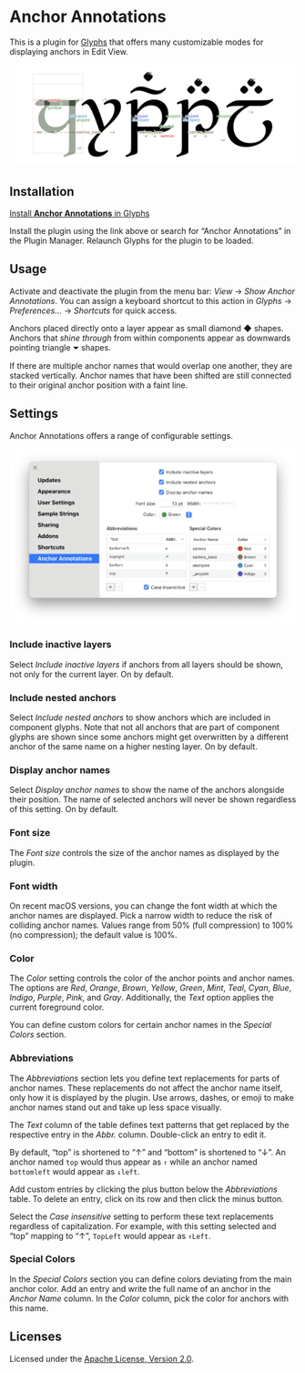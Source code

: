 # Anchor Annotations

This is a plugin for [Glyphs](https://glyphsapp.com) that offers many customizable modes for displaying anchors in Edit View.

![](Assets/Screenshot.png)

## Installation

[Install **Anchor Annotations** in Glyphs](https://florianpircher.com/glyphs/plugins/anchor-annotations/install)

Install the plugin using the link above or search for “Anchor Annotations” in the Plugin Manager.
Relaunch Glyphs for the plugin to be loaded.

## Usage

Activate and deactivate the plugin from the menu bar: *View* → *Show Anchor Annotations*.
You can assign a keyboard shortcut to this action in *Glyphs* → *Preferences…* → *Shortcuts* for quick access.

Anchors placed directly onto a layer appear as small diamond ◆ shapes.
Anchors that *shine through* from within components appear as downwards pointing triangle ⏷ shapes.

If there are multiple anchor names that would overlap one another, they are stacked vertically.
Anchor names that have been shifted are still connected to their original anchor position with a faint line.

## Settings

Anchor Annotations offers a range of configurable settings.

![](Assets/Settings.png)

### Include inactive layers

Select *Include inactive layers* if anchors from all layers should be shown, not only for the current layer.
On by default.

### Include nested anchors

Select *Include nested anchors* to show anchors which are included in component glyphs.
Note that not all anchors that are part of component glyphs are shown since some anchors might get overwritten by a different anchor of the same name on a higher nesting layer.
On by default.

### Display anchor names

Select *Display anchor names* to show the name of the anchors alongside their position.
The name of selected anchors will never be shown regardless of this setting.
On by default.

### Font size

The *Font size* controls the size of the anchor names as displayed by the plugin.

### Font width

On recent macOS versions, you can change the font width at which the anchor names are displayed.
Pick a narrow width to reduce the risk of colliding anchor names.
Values range from 50% (full compression) to 100% (no compression); the default value is 100%.

### Color

The *Color* setting controls the color of the anchor points and anchor names.
The options are *Red*, *Orange*, *Brown*, *Yellow*, *Green*, *Mint*, *Teal*, *Cyan*, *Blue*, *Indigo*, *Purple*, *Pink*, and *Gray*.
Additionally, the *Text* option applies the current foreground color.

You can define custom colors for certain anchor names in the *Special Colors* section.

### Abbreviations

The *Abbreviations* section lets you define text replacements for parts of anchor names.
These replacements do not affect the anchor name itself, only how it is displayed by the plugin.
Use arrows, dashes, or emoji to make anchor names stand out and take up less space visually.

The *Text* column of the table defines text patterns that get replaced by the respective entry in the *Abbr.* column.
Double-click an entry to edit it.

By default, “top” is shortened to “↑” and “bottom” is shortened to “↓”.
An anchor named `top` would thus appear as `↑` while an anchor named `bottomleft` would appear as `↓left`.

Add custom entries by clicking the plus button below the *Abbreviations* table.
To delete an entry, click on its row and then click the minus button.

Select the *Case insensitive* setting to perform these text replacements regardless of capitalization.
For example, with this setting selected and “top” mapping to “↑”, `TopLeft` would appear as `↑Left`.

### Special Colors

In the *Special Colors* section you can define colors deviating from the main anchor color.
Add an entry and write the full name of an anchor in the *Anchor Name* column.
In the *Color* column, pick the color for anchors with this name.

## Licenses

Licensed under the [Apache License, Version 2.0](http://www.apache.org/licenses/LICENSE-2.0).

